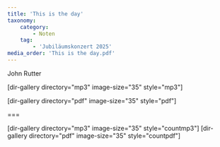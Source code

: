 ```yaml
---
title: 'This is the day'
taxonomy:
    category:
        - Noten
    tag:
        - 'Jubiläumskonzert 2025'
media_order: 'This is the day.pdf'
---
```


John Rutter

[dir-gallery directory="mp3" image-size="35" style="mp3"]

[dir-gallery directory="pdf" image-size="35" style="pdf"]

===

[dir-gallery directory="mp3" image-size="35" style="countmp3"]
[dir-gallery directory="pdf" image-size="35" style="countpdf"]